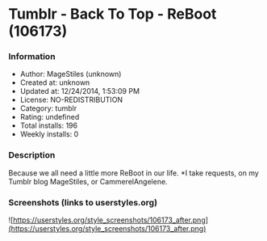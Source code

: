 # Tumblr - Back To Top - ReBoot (106173)

### Information
- Author: MageStiles (unknown)
- Created at: unknown
- Updated at: 12/24/2014, 1:53:09 PM
- License: NO-REDISTRIBUTION
- Category: tumblr
- Rating: undefined
- Total installs: 196
- Weekly installs: 0


### Description
Because we all need a little more ReBoot in our life. *I take requests, on my Tumblr blog MageStiles, or CammerelAngelene.


### Screenshots (links to userstyles.org)
![https://userstyles.org/style_screenshots/106173_after.png](https://userstyles.org/style_screenshots/106173_after.png)


